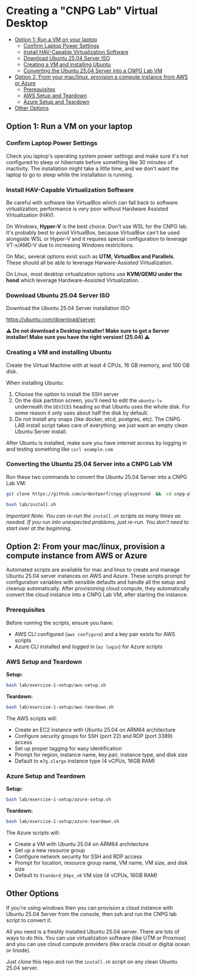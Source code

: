 # Creating a "CNPG Lab" Virtual Desktop

- [Option 1: Run a VM on your laptop](#option-1-run-a-vm-on-your-laptop)
  - [Confirm Laptop Power Settings](#confirm-laptop-power-settings)
  - [Install HAV-Capable Virtualization Software](#install-hav-capable-virtualization-software)
  - [Download Ubuntu 25.04 Server ISO](#download-ubuntu-2504-server-iso)
  - [Creating a VM and installing Ubuntu](#creating-a-vm-and-installing-ubuntu)
  - [Converting the Ubuntu 25.04 Server into a CNPG Lab VM](#converting-the-ubuntu-2504-server-into-a-cnpg-lab-vm)
- [Option 2: From your mac/linux, provision a compute instance from AWS or Azure](#option-2-from-your-maclinux-provision-a-compute-instance-from-aws-or-azure)
  - [Prerequisites](#prerequisites)
  - [AWS Setup and Teardown](#aws-setup-and-teardown)
  - [Azure Setup and Teardown](#azure-setup-and-teardown)
- [Other Options](#other-options)

## Option 1: Run a VM on your laptop

### Confirm Laptop Power Settings

Check you laptop's operating system power settings and make sure it's not
configured to sleep or hibernate before something like 30 minutes of inactivity. The
installation might take a little time, and we don't want the laptop to go to
sleep while the installation is running.

### Install HAV-Capable Virtualization Software

Be careful with software like VirtualBox which can fall back to software
virtualization; performance is very poor without Hardware Assisted
Virtualization (HAV).

On Windows, **Hyper-V** is the best choice.  Don't use WSL for the CNPG lab. It's
probably best to avoid VirtualBox, because VirtualBox can't be used alongside
WSL or Hyper-V and it requires special configuration to leverage VT-x/AMD-V
due to increasing Windows restrictions.

On Mac, several options exist such as **UTM, VirtualBox and Parallels**. These
should all be able to leverage Harware-Assisted Virtualization.

On Linux, most desktop virtualization options use **KVM/QEMU under the hood**
which leverage Hardware-Assisted Virtualization.

### Download Ubuntu 25.04 Server ISO

Download the Ubuntu 25.04 Server installation ISO:

https://ubuntu.com/download/server

**⚠️ Do not download a Desktop installer! Make sure to get a Server installer!
Make sure you have the right version! (25.04) ⚠️**

### Creating a VM and installing Ubuntu

Create the Virtual Machine with at least 4 CPUs, 16 GB memory, and 100 GB disk.

When installing Ubuntu:
1. Choose the option to install the SSH server
2. On the disk partition screen, you'll need to edit the `ubuntu-lv` underneath the `DEVICES` heading so that Ubuntu uses the whole disk. For some reason it only uses about half the disk by default.
3. Do not install any snaps (like docker, etcd, postgres, etc). The CNPG LAB install script takes care of everything; we just want an empty clean Ubuntu Server install.

After Ubuntu is installed, make sure you have internet access by logging in and testing something like `curl example.com`

### Converting the Ubuntu 25.04 Server into a CNPG Lab VM

Run these two commands to convert the Ubuntu 25.04 Server into a CNPG Lab VM:

```bash
git clone https://github.com/ardentperf/cnpg-playground  &&  cd cnpg-playground  &&  git checkout tmp-work
```

```bash
bash lab/install.sh
```

*Important Note: You can re-run the `install.sh` scripts as many times as needed. If you run into unexpected problems, just re-run. You don't need to start over at the beginning.*


## Option 2: From your mac/linux, provision a compute instance from AWS or Azure

Automated scripts are available for mac and linux to create and manage Ubuntu 25.04 server instances on AWS and Azure. These scripts prompt for configuration variables with sensible defaults and handle all the setup and cleanup automatically. After provisioning cloud compute, they automatically convert the cloud instance into a CNPG Lab VM, after starting the instance.

### Prerequisites

Before running the scripts, ensure you have:
- AWS CLI configured (`aws configure`) and a key pair exists for AWS scripts
- Azure CLI installed and logged in (`az login`) for Azure scripts

### AWS Setup and Teardown

**Setup:**
```bash
bash lab/exercise-1-setup/aws-setup.sh
```

**Teardown:**
```bash
bash lab/exercise-1-setup/aws-teardown.sh
```

The AWS scripts will:
- Create an EC2 instance with Ubuntu 25.04 on ARM64 architecture
- Configure security groups for SSH (port 22) and RDP (port 3389) access
- Set up proper tagging for easy identification
- Prompt for region, instance name, key pair, instance type, and disk size
- Default to `m7g.xlarge` instance type (4 vCPUs, 16GB RAM)

### Azure Setup and Teardown

**Setup:**
```bash
bash lab/exercise-1-setup/azure-setup.sh
```

**Teardown:**
```bash
bash lab/exercise-1-setup/azure-teardown.sh
```

The Azure scripts will:
- Create a VM with Ubuntu 25.04 on ARM64 architecture
- Set up a new resource group
- Configure network security for SSH and RDP access
- Prompt for location, resource group name, VM name, VM size, and disk size
- Default to `Standard_D4ps_v6` VM size (4 vCPUs, 16GB RAM)


## Other Options

If you're using windows then you can provision a cloud instance with Ubuntu 25.04
Server from the console, then ssh and run the CNPG lab script to convert it.

All you need is a freshly installed Ubuntu 25.04 server. There are lots of ways
to do this. You can use virtualization software (like UTM or Proxmox) and you
can use cloud compute providers (like oracle cloud or digital ocean or linode).

Just clone this repo and run the `install.sh` script on any clean Ubuntu 25.04 server.